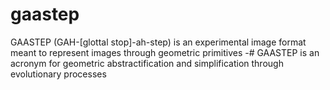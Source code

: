 # gaastep
GAASTEP (GAH-[glottal stop]-ah-step) is an experimental image format meant to represent images through geometric primitives
-# GAASTEP is an acronym for geometric abstractification and simplification through evolutionary processes
